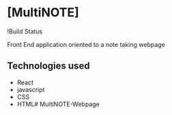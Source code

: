 # [MultiNOTE]

!Build Status

Front End application oriented to a note taking webpage

## Technologies used

- React
- javascript
- CSS
- HTML# MultiNOTE-Webpage
